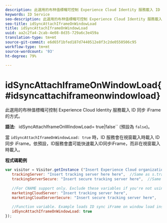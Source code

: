 ```yaml
---
description: 此選用的布林值標幟可控制 Experience Cloud Identity 服務載入 ID 同步 iFrame 的方式。
keywords: ID Service
seo-description: 此選用的布林值標幟可控制 Experience Cloud Identity 服務載入 ID 同步 iFrame 的方式。
seo-title: idSyncAttachIframeOnWindowLoad
title: idSyncAttachIframeOnWindowLoad
uuid: aa2c2fa4-2cab-4e08-8d35-729a6c3e459a
translation-type: tm+mt
source-git-commit: e6d65f1bfed187d7440512e8f3c2de0550506c95
workflow-type: tm+mt
source-wordcount: '93'
ht-degree: 79%

---
```



# idSyncAttachIframeOnWindowLoad{#idsyncattachiframeonwindowload}

此選用的布林值標幟可控制 Experience Cloud Identity 服務載入 ID 同步 iFrame 的方式。

**語法:** ` `idSyncAttachIframeOnWindowLoad= true|false`` (預設為 `false`)。

當 `idSyncAttachIframeOnWindowLoad: true` 時，ID 服務會在視窗載入時載入 ID 同步 iFrame。依預設，ID服務會盡可能快速載入ID同步iFrame，而非在視窗載入時載入。

**程式碼範例**

```js
var visitor = Visitor.getInstance ("Insert Experience Cloud organization ID here",{ 
   trackingServer: "Insert tracking server here here",  //Same as s.trackingServer 
   trackingServerSecure: "Insert secure tracking server here",  //Same as s.trackingServerSecure 
 
   //For CNAME support only. Exclude these variables if you're not using CNAME 
   marketingCloudServer: "Insert tracking server here", 
   marketingCloudServerSecure: "Insert secure tracking server here", 
 
   //Function variable. Example loads ID sync iFrame on window load instad of ASAP. 
   idSyncAttachIframeOnWindowLoad: true 
});
```

